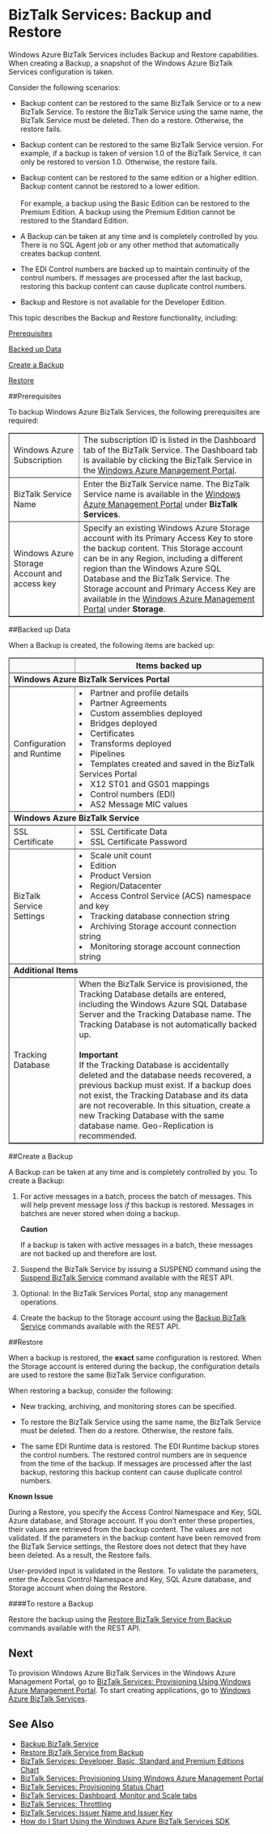 <properties linkid="develop-mobile-how-to-guides-register-windows-store-app-server-auth" urlDisplayName="Register your Windows Store app package for Microsoft authentication" pageTitle="Register your Windows Store app package for Microsoft authentication" metaKeywords="" description="Learn how to register your Windows Store app for Microsoft authentication in your Windows Azure Mobile Services application." metaCanonical="" services="" documentationCenter="" title="BizTalk Services: Backup and Restore" authors=""  solutions="" writer="mandia" manager="paulettm" editor="cgronlun"  />



# BizTalk Services: Backup and Restore

Windows Azure BizTalk Services includes Backup and Restore capabilities. When creating a Backup, a snapshot of the Windows Azure BizTalk Services configuration is taken.

Consider the following scenarios:

- Backup content can be restored to the same BizTalk Service or to a new BizTalk Service. To restore the BizTalk Service using the same name, the BizTalk Service must be deleted. Then do a restore. Otherwise, the restore fails.

- Backup content can be restored to the same BizTalk Service version. For example, if a backup is taken of version 1.0 of the BizTalk Service, it can only be restored to version 1.0. Otherwise, the restore fails.

- Backup content can be restored to the same edition or a higher edition. Backup content cannot be restored to a lower edition. <br/><br/>
For example, a backup using the Basic Edition can be restored to the Premium Edition. A backup using the Premium Edition cannot be restored to the Standard Edition.

- A Backup can be taken at any time and is completely controlled by you. There is no SQL Agent job or any other method that automatically creates backup content. 

- The EDI Control numbers are backed up to maintain continuity of the control numbers. If messages are processed after the last backup, restoring this backup content can cause duplicate control numbers.

- Backup and Restore is not available for the Developer Edition. 


This topic describes the Backup and Restore functionality, including:

[Prerequisites](#prereq)

[Backed up Data](#budata)

[Create a Backup](#createbu)

[Restore](#restore)

##<a name="prereq"></a>Prerequisites

To backup Windows Azure BizTalk Services, the following prerequisites are required:

<table border="1">
<TR>
<TD>Windows Azure Subscription</TD> 
<TD>The subscription ID is listed in the Dashboard tab of the BizTalk Service. The Dashboard tab is available by clicking the BizTalk Service in the <a HREF="http://go.microsoft.com/fwlink/p/?LinkID=213885">Windows Azure Management Portal</a>.</TD> 
</TR> 
<TR>
<TD>BizTalk Service Name</TD> 
<TD>Enter the BizTalk Service name. The BizTalk Service name is available in the <a HREF="http://go.microsoft.com/fwlink/p/?LinkID=213885">Windows Azure Management Portal</a> under <strong>BizTalk Services</strong>.</TD> 
</TR> 
<TR>
<TD>Windows Azure Storage Account and access key</TD> 
<TD>Specify an existing Windows Azure Storage account with its Primary Access Key to store the backup content. This Storage account can be in any Region, including a different region than the Windows Azure SQL Database and the BizTalk Service. The Storage account and Primary Access Key are available in the <a HREF="http://go.microsoft.com/fwlink/p/?LinkID=213885">Windows Azure Management Portal</a> under <strong>Storage</strong>.</TD>
</TR>
</table>


##<a name="budata"></a>Backed up Data

When a Backup is created, the following items are backed up:

<table border="1"> 
<TR bgcolor="FAF9F9">
<th> </th>
<TH>Items backed up</TH> 
</TR> 
<TR>
<td colspan="2">
 <strong>Windows Azure BizTalk Services Portal</strong></td>
</TR> 
<TR>
<TD>Configuration and Runtime</TD> 
<TD><bl>
<li>Partner and profile details</li>
<li>Partner Agreements</li>
<li>Custom assemblies deployed</li>
<li>Bridges deployed</li>
<li>Certificates</li>
<li>Transforms deployed</li>
<li>Pipelines</li>
<li>Templates created and saved in the BizTalk Services Portal</li>
<li>X12 ST01 and GS01 mappings</li>
<li>Control numbers (EDI)</li>
<li>AS2 Message MIC values</li>
</bl></TD>
</TR> 
 
<TR>
<td colspan="2">
 <strong>Windows Azure BizTalk Service</strong></td>
</TR> 
<TR>
<TD>SSL Certificate</TD> 
<TD>
<bl>
<li>SSL Certificate Data</li>
<li>SSL Certificate Password</li>
</bl>
</TD>
</TR> 
<TR>
<TD>BizTalk Service Settings</TD> 
<TD>
<bl>
<li>Scale unit count</li>
<li>Edition</li>
<li>Product Version</li>
<li>Region/Datacenter</li>
<li>Access Control Service (ACS) namespace and key</li>
<li>Tracking database connection string</li>
<li>Archiving Storage account connection string</li>
<li>Monitoring storage account connection string</li>
</bl></TD>
</TR> 
<TR>
<td colspan="2">
 <strong>Additional Items</strong></td>
</TR> 
<TR>
<TD>Tracking Database</TD> 
<TD>When the BizTalk Service is provisioned, the Tracking Database details are entered, including the Windows Azure SQL Database Server and the Tracking Database name. The Tracking Database is not automatically backed up.<br/><br/>
<strong>Important</strong><br/>
If the Tracking Database is accidentally deleted and the database needs recovered, a previous backup must exist. If a backup does not exist, the Tracking Database and its data are not recoverable. In this situation, create a new Tracking Database with the same database name. Geo-Replication is recommended.</TD>
</TR> 
</table>




##<a name="createbu"></a>Create a Backup

A Backup can be taken at any time and is completely controlled by you. To create a Backup:

<ol>
<li><p>For active messages in a batch, process the batch of messages. This will help prevent message loss <i>if</i> this backup is restored. Messages in batches are never stored when doing a backup.</p>
<p><strong>Caution</strong></p>
<p>If a backup is taken with active messages in a batch, these messages are not backed up and therefore are lost.</p></li>
<li>Suspend the BizTalk Service by issuing a SUSPEND command using the <a HREF="http://msdn.microsoft.com/library/windowsazure/dn232419.aspx">Suspend BizTalk Service</a> command available with the REST API.</li>
<li><p>Optional: In the BizTalk Services Portal, stop any management operations.</p></li>
<li><p>Create the backup to the Storage account using the <a HREF="http://go.microsoft.com/fwlink/p/?LinkID=325584">Backup BizTalk Service</a> commands available with the REST API.</p></li>
</ol>



##<a name="restore"></a>Restore

When a backup is restored, the **exact** same configuration is restored. When the Storage account is entered during the backup, the configuration details are used to restore the same BizTalk Service configuration. 

When restoring a backup, consider the following:

- New tracking, archiving, and monitoring stores can be specified.

- To restore the BizTalk Service using the same name, the BizTalk Service must be deleted. Then do a restore. Otherwise, the restore fails.

- The same EDI Runtime data is restored. The EDI Runtime backup stores the control numbers. The restored control numbers are in sequence from the time of the backup. If messages are processed after the last backup, restoring this backup content can cause duplicate control numbers.

**Known Issue**
<p>During a Restore, you specify the Access Control Namespace and Key, SQL Azure database, and Storage account. If you don’t enter these properties, their values are retrieved from the backup content. The values are not validated. If the parameters in the backup content have been removed from the BizTalk Service settings, the Restore does not detect that they have been deleted. As a result, the Restore fails.</p>

User-provided input is validated in the Restore. To validate the parameters, enter the Access Control Namespace and Key, SQL Azure database, and Storage account when doing the Restore.


####To restore a Backup

Restore the backup using the [Restore BizTalk Service from Backup](http://go.microsoft.com/fwlink/p/?LinkID=325582) commands available with the REST API.



## Next

To provision Windows Azure BizTalk Services in the Windows Azure Management Portal, go to [BizTalk Services: Provisioning Using Windows Azure Management Portal](http://go.microsoft.com/fwlink/p/?LinkID=302280). To start creating applications, go to [Windows Azure BizTalk Services](http://go.microsoft.com/fwlink/p/?LinkID=235197).

## See Also
- [Backup BizTalk Service](http://go.microsoft.com/fwlink/p/?LinkID=325584)<br/>
- [Restore BizTalk Service from Backup](http://go.microsoft.com/fwlink/p/?LinkID=325582)<br/>
- [BizTalk Services: Developer, Basic, Standard and Premium Editions Chart](http://go.microsoft.com/fwlink/p/?LinkID=302279)<br/>
- [BizTalk Services: Provisioning Using Windows Azure Management Portal](http://go.microsoft.com/fwlink/p/?LinkID=302280)<br/>
- [BizTalk Services: Provisioning Status Chart](http://go.microsoft.com/fwlink/p/?LinkID=329870)<br/>
- [BizTalk Services: Dashboard, Monitor and Scale tabs](http://go.microsoft.com/fwlink/p/?LinkID=302281)<br/>
- [BizTalk Services: Throttling](http://go.microsoft.com/fwlink/p/?LinkID=302282)<br/>
- [BizTalk Services: Issuer Name and Issuer Key](http://go.microsoft.com/fwlink/p/?LinkID=303941)<br/>
- [How do I Start Using the Windows Azure BizTalk Services SDK](http://go.microsoft.com/fwlink/p/?LinkID=302335)<br/>